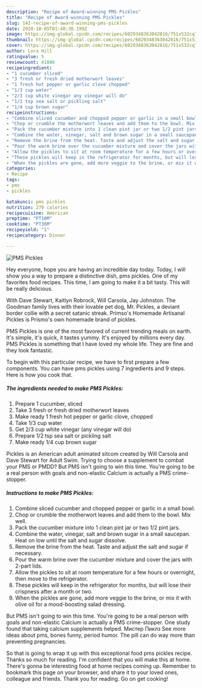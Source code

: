 ```yaml
---
description: "Recipe of Award-winning PMS Pickles"
title: "Recipe of Award-winning PMS Pickles"
slug: 142-recipe-of-award-winning-pms-pickles
date: 2020-10-05T01:40:38.199Z
image: https://img-global.cpcdn.com/recipes/6029348363042816/751x532cq70/pms-pickles-recipe-main-photo.jpg
thumbnail: https://img-global.cpcdn.com/recipes/6029348363042816/751x532cq70/pms-pickles-recipe-main-photo.jpg
cover: https://img-global.cpcdn.com/recipes/6029348363042816/751x532cq70/pms-pickles-recipe-main-photo.jpg
author: Lora Hill
ratingvalue: 5
reviewcount: 41846
recipeingredient:
- "1 cucumber sliced"
- "3 fresh or fresh dried motherwort leaves"
- "1 fresh hot pepper or garlic clove chopped"
- "1/3 cup water"
- "2/3 cup white vinegar any vinegar will do"
- "1/2 tsp sea salt or pickling salt"
- "1/4 cup brown sugar"
recipeinstructions:
- "Combine sliced cucumber and chopped pepper or garlic in a small bowl."
- "Chop or crumble the motherwort leaves and add them to the bowl. Mix well."
- "Pack the cucumber mixture into 1 clean pint jar or two 1/2 pint jars."
- "Combine the water, vinegar, salt and brown sugar in a small saucepan. Heat on low until the salt and sugar dissolve."
- "Remove the brine from the heat. Taste and adjust the salt and sugar if necessary."
- "Pour the warm brine over the cucumber mixture and cover the jars with 2-part lids."
- "Allow the pickles to sit at room temperature for a few hours or overnight, then move to the refrigerator."
- "These pickles will keep in the refrigerator for months, but will lose their crispness after a month or two."
- "When the pickles are gone, add more veggie to the brine, or mix it with olive oil for a mood-boosting salad dressing."
categories:
- Recipe
tags:
- pms
- pickles

katakunci: pms pickles 
nutrition: 279 calories
recipecuisine: American
preptime: "PT10M"
cooktime: "PT36M"
recipeyield: "1"
recipecategory: Dinner

---
```



![PMS Pickles](https://img-global.cpcdn.com/recipes/6029348363042816/751x532cq70/pms-pickles-recipe-main-photo.jpg)

Hey everyone, hope you are having an incredible day today. Today, I will show you a way to prepare a distinctive dish, pms pickles. One of my favorites food recipes. This time, I am going to make it a bit tasty. This will be really delicious.

With Dave Stewart, Kaitlyn Robrock, Will Carsola, Jay Johnston. The Goodman family lives with their lovable pet dog, Mr. Pickles, a deviant border collie with a secret satanic streak. Primso&#39;s Homemade Artisanal Pickles is Prismo&#39;s own homemade brand of pickles.

PMS Pickles is one of the most favored of current trending meals on earth. It's simple, it's quick, it tastes yummy. It's enjoyed by millions every day. PMS Pickles is something that I have loved my whole life. They are fine and they look fantastic.


To begin with this particular recipe, we have to first prepare a few components. You can have pms pickles using 7 ingredients and 9 steps. Here is how you cook that.

<!--inarticleads1-->

##### The ingredients needed to make PMS Pickles:

1. Prepare 1 cucumber, sliced
1. Take 3 fresh or fresh dried motherwort leaves
1. Make ready 1 fresh hot pepper or garlic clove, chopped
1. Take 1/3 cup water
1. Get 2/3 cup white vinegar (any vinegar will do)
1. Prepare 1/2 tsp sea salt or pickling salt
1. Make ready 1/4 cup brown sugar


Pickles is an American adult animated sitcom created by Will Carsola and Dave Stewart for Adult Swim. Trying to choose a supplement to combat your PMS or PMDD? But PMS isn&#39;t going to win this time. You&#39;re going to be a real person with goals and non-elastic Calcium is actually a PMS crime-stopper. 

<!--inarticleads2-->

##### Instructions to make PMS Pickles:

1. Combine sliced cucumber and chopped pepper or garlic in a small bowl.
1. Chop or crumble the motherwort leaves and add them to the bowl. Mix well.
1. Pack the cucumber mixture into 1 clean pint jar or two 1/2 pint jars.
1. Combine the water, vinegar, salt and brown sugar in a small saucepan. Heat on low until the salt and sugar dissolve.
1. Remove the brine from the heat. Taste and adjust the salt and sugar if necessary.
1. Pour the warm brine over the cucumber mixture and cover the jars with 2-part lids.
1. Allow the pickles to sit at room temperature for a few hours or overnight, then move to the refrigerator.
1. These pickles will keep in the refrigerator for months, but will lose their crispness after a month or two.
1. When the pickles are gone, add more veggie to the brine, or mix it with olive oil for a mood-boosting salad dressing.


But PMS isn&#39;t going to win this time. You&#39;re going to be a real person with goals and non-elastic Calcium is actually a PMS crime-stopper. One study found that taking calcium supplements helped. Мистер Пиклз See more ideas about pms, bones funny, period humor. The pill can do way more than preventing pregnancies. 

So that is going to wrap it up with this exceptional food pms pickles recipe. Thanks so much for reading. I'm confident that you will make this at home. There's gonna be interesting food at home recipes coming up. Remember to bookmark this page on your browser, and share it to your loved ones, colleague and friends. Thank you for reading. Go on get cooking!
